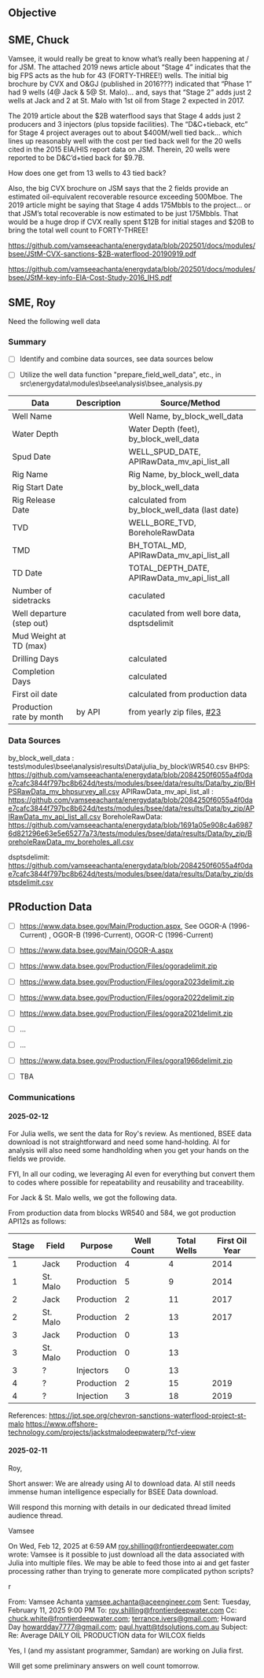 ## Objective



## SME, Chuck

Vamsee, it would really be great to know what’s really been happening at / for JSM. The attached 2019 news article about “Stage 4” indicates that the big FPS acts as the hub for 43 (FORTY-THREE!) wells. The initial big brochure by CVX and O&GJ (published in 2016???) indicated that “Phase 1” had 9 wells (4@ Jack & 5@ St. Malo)… and, says that “Stage 2” adds just 2 wells at Jack and 2 at St. Malo with 1st oil from Stage 2 expected in 2017.

The 2019 article about the $2B waterflood says that Stage 4 adds just 2 producers and 3 injectors (plus topside facilities). The “D&C+tieback, etc” for Stage 4 project averages out to about $400M/well tied back… which lines up reasonably well with the cost per tied back well for the 20 wells cited in the 2015 EIA/HIS report data on JSM. Therein, 20 wells were reported to be D&C’d+tied back for $9.7B.

How does one get from 13 wells to 43 tied back?

Also, the big CVX brochure on JSM says that the 2 fields provide an estimated oil-equivalent recoverable resource exceeding 500Mboe. The 2019 article might be saying that Stage 4 adds 175Mbbls to the project… or that JSM’s total recoverable is now estimated to be just 175Mbbls. That would be a huge drop if CVX really spent $12B for initial stages and $20B to bring the total well count to FORTY-THREE!  

https://github.com/vamseeachanta/energydata/blob/202501/docs/modules/bsee/JStM-CVX-sanctions-$2B-waterflood-20190919.pdf

https://github.com/vamseeachanta/energydata/blob/202501/docs/modules/bsee/JStM-key-info-EIA-Cost-Study-2016_IHS.pdf


## SME, Roy

Need the following well data

### Summary

- [ ] Identify and combine data sources, see data sources below
- [ ] Utilize the well data function "prepare_field_well_data", etc., in src\energydata\modules\bsee\analysis\bsee_analysis.py


| Data | Description | Source/Method
| --- | --- | --- |
Well Name |  | Well Name, by_block_well_data
Water Depth | | Water Depth (feet), by_block_well_data
Spud Date | | WELL_SPUD_DATE, APIRawData_mv_api_list_all
Rig Name  | | Rig Name, by_block_well_data
Rig Start Date |  | by_block_well_data
Rig Release Date | | calculated from by_block_well_data (last date)
TVD | | WELL_BORE_TVD, BoreholeRawData
TMD | | BH_TOTAL_MD, APIRawData_mv_api_list_all
TD Date | | TOTAL_DEPTH_DATE, APIRawData_mv_api_list_all
Number of sidetracks | | caculated
Well departure (step out) |  | caculated from well bore data, dsptsdelimit
Mud Weight at TD (max) | | 
Drilling Days | | calculated
Completion Days | | calculated
First oil date  | | calculated from production data
Production rate by month | by API | from yearly zip files, [#23](https://github.com/vamseeachanta/energydata/issues/23)


### Data Sources

by_block_well_data :  tests\modules\bsee\analysis\results\Data\julia_by_block\WR540.csv
BHPS: https://github.com/vamseeachanta/energydata/blob/2084250f6055a4f0dae7cafc3844f797bc8b624d/tests/modules/bsee/data/results/Data/by_zip/BHPSRawData_mv_bhpsurvey_all.csv
APIRawData_mv_api_list_all : https://github.com/vamseeachanta/energydata/blob/2084250f6055a4f0dae7cafc3844f797bc8b624d/tests/modules/bsee/data/results/Data/by_zip/APIRawData_mv_api_list_all.csv
BoreholeRawData: https://github.com/vamseeachanta/energydata/blob/1691a05e908c4a69876d821296e63e5e65277a73/tests/modules/bsee/data/results/Data/by_zip/BoreholeRawData_mv_boreholes_all.csv

dsptsdelimit: https://github.com/vamseeachanta/energydata/blob/2084250f6055a4f0dae7cafc3844f797bc8b624d/tests/modules/bsee/data/results/Data/by_zip/dsptsdelimit.csv






## PRoduction Data

  - [ ] https://www.data.bsee.gov/Main/Production.aspx, See OGOR-A (1996-Current) , OGOR-B (1996-Current), OGOR-C (1996-Current) 
  - [ ] https://www.data.bsee.gov/Main/OGOR-A.aspx
  - [ ] https://www.data.bsee.gov/Production/Files/ogoradelimit.zip
  - [ ] https://www.data.bsee.gov/Production/Files/ogora2023delimit.zip
  - [ ] https://www.data.bsee.gov/Production/Files/ogora2022delimit.zip
  - [ ] https://www.data.bsee.gov/Production/Files/ogora2021delimit.zip
  - [ ] ...
  - [ ] ...
  - [ ] https://www.data.bsee.gov/Production/Files/ogora1966delimit.zip
- [ ] TBA


### Communications

#### 2025-02-12

For Julia wells, we sent the data for Roy's review. As mentioned, BSEE data download is not straightforward and need some hand-holding. AI for analysis will also need some handholding when you get your hands on the fields we provide.

FYI, In all our coding, we leveraging AI even for everything but convert them to codes where possible for repeatability and reusability and traceability.

For Jack & St. Malo wells, we got the following data.


From production data from blocks WR540 and 584, we got production API12s as follows:

| Stage | Field | Purpose | Well Count | Total Wells | First Oil Year |
| --- | --- | --- | --- | --- | --- |
| 1 | Jack | Production | 4 | 4 | 2014 |
| 1 | St. Malo | Production | 5 | 9 | 2014 |
| 2 | Jack | Production | 2 | 11 | 2017 |
| 2 | St. Malo | Production | 2 | 13 | 2017 |
| 3 | Jack | Production | 0 | 13 | |
| 3 | St. Malo | Production | 0 | 13 | |
| 3 | ? | Injectors | 0 | 13 | |
| 4 | ? | Production | 2 |  15 | 2019 |
| 4 | ? | Injection | 3 | 18 | 2019 |


References:
https://jpt.spe.org/chevron-sanctions-waterflood-project-st-malo
https://www.offshore-technology.com/projects/jackstmalodeepwaterp/?cf-view


#### 2025-02-11

Roy, 

Short answer: We are already using AI to download data. AI still needs immense human intelligence especially for BSEE Data download.

Will respond this morning with details in our dedicated thread limited audience thread. 

Vamsee


On Wed, Feb 12, 2025 at 6:59 AM <roy.shilling@frontierdeepwater.com> wrote:
Vamsee is it possible to just download all the data associated with Julia into multiple files.  We may be able to feed those into ai and get faster processing rather than trying to generate more complicated python scripts?


r


From: Vamsee Achanta <vamsee.achanta@aceengineer.com>
Sent: Tuesday, February 11, 2025 9:00 PM
To: roy.shilling@frontierdeepwater.com
Cc: chuck.white@frontierdeepwater.com; terrance.ivers@gmail.com; Howard Day <howardday7777@gmail.com>; paul.hyatt@tdsolutions.com.au
Subject: Re: Average DAILY OIL PRODUCTION data for WILCOX fields

 

Yes, I (and my assistant programmer, Samdan) are working on Julia first. 

 

Will get some preliminary answers on well count tomorrow.
